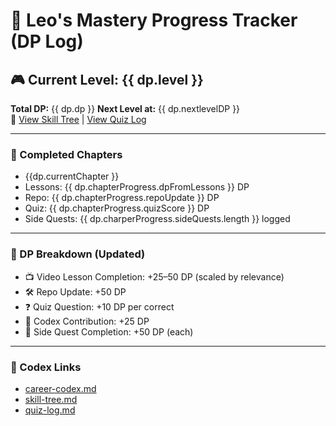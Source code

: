 # 🧠 Leo's Mastery Progress Tracker (DP Log)

## 🎮 Current Level: {{ dp.level }}

**Total DP:** {{ dp.dp }}
**Next Level at:** {{ dp.nextlevelDP }}  
🔗 [View Skill Tree](skill-tree.md) | [View Quiz Log](quiz-log.md)

---

### 🧠 Completed Chapters

- {{dp.currentChapter }}
- Lessons: {{ dp.chapterProgress.dpFromLessons }} DP
- Repo: {{ dp.chapterProgress.repoUpdate }} DP
- Quiz: {{ dp.chapterProgress.quizScore }} DP
- Side Quests: {{ dp.charperProgress.sideQuests.length }} logged

---

### 🧠 DP Breakdown (Updated)

- 📺 Video Lesson Completion: +25–50 DP (scaled by relevance)  
- 🛠️ Repo Update: +50 DP  
- ❓ Quiz Question: +10 DP per correct  
- 🧾 Codex Contribution: +25 DP  
- 🎯 Side Quest Completion: +50 DP (each)

---

### 🧾 Codex Links

- [career-codex.md](../career-roadmap.md)  
- [skill-tree.md](../skill-tree.md)  
- [quiz-log.md](../quiz-log.md)
